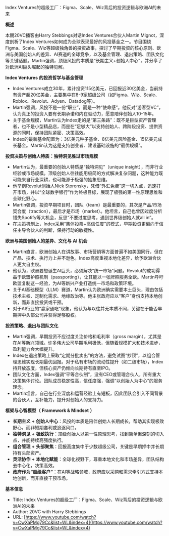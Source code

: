 Index Ventures的超级工厂：Figma、Scale、Wiz背后的投资逻辑与欧洲AI的未来

  

**概述**

  

本期20VC播客由Harry Stebbings对话Index Ventures合伙人Martin Mignot，深度剖析了Index Ventures如何成为全球表现最好的风投基金之一。节目围绕Figma、Scale、Wiz等超级独角兽的投资故事，探讨了早期投资的核心原则、欧洲与美国创始人的差异、AI赛道的全球竞争，以及基金管理、退出策略、团队文化等关键话题。Martin强调，顶级风投的本质是“长期主义+创始人中心”，并分享了对欧洲AI巨头崛起的独特见解。

  

**Index Ventures** **的投资哲学与基金管理**

- Index Ventures成立30年，累计投资115亿美元，已回报近30亿美金，当前持有资产超20亿美金，主要集中在8-9家超级公司（如Figma、Wiz、Scale、Roblox、Revolut、Adyen、Datadog等）。
- Martin强调，风投不是一份“职业”，而是一种“使命感”。他反对“游客型VC”，认为真正的投资人要有长期承诺和内在驱动力，愿意陪伴创始人10-15年。
- 关于基金规模，Martin认为Index走的是“第三条路”：既不是巨型资产管理者，也不是小型精品店，而是在“足够大”以支持创始人、跨阶段投资、提供资源的同时，保持团队紧密、决策高效。
- Index的最新基金配置为：3亿美元种子基金、8亿美元风险基金、15亿美元成长基金。Martin认为这是支持创业者、建设基础设施的“最优规模”。

  

**投资决策与创始人特质：独特洞见胜过市场规模**

- Martin认为，最重要的创始人特质是“独特洞见”（unique insight），而非行业经验或市场规模。顶级创始人往往能用极简的方式解决复杂问题，这种能力既可能来自行业深耕，也可能源于极强的抽象思维。
- 他举例Revolut创始人Nick Storonsky，凭借“外汇免费”这一切入点，迅速打开市场，并以“全球数字银行”作为终极目标，展现了极强的第一性原理思维和全球化野心。
- Martin强调，投资早期项目时，团队（team）是最重要的，其次是产品/市场契合度（traction），最后才是市场（market）。他坦言，自己也曾因过度分析错失Spotify等大机会，反思“不要过度思考，遇到世界级创始人就all in”。
- 在决策机制上，Index采用“集体投票+高信任度”的模式，早期投资更偏向于信任主导合伙人的判断，保持行动的敏捷性。

  

**欧洲与美国创始人的差异、文化与** **AI** **机会**

- Martin直言，欧洲创始人在讲故事、市场营销等方面普遍不如美国同行，但在产品、技术、执行力上并不逊色。Index高度重视本地化差异，给予欧洲合伙人更大自主权。
- 他认为，欧洲要想诞生AI巨头，必须解决“统一市场”问题。Revolut的成功得益于欧盟护照机制（passporting），让其能以一张牌照服务全欧。Martin呼吁欧盟复制这一经验，为AI等新兴产业打造统一市场和政策环境。
- 关于AI基础模型（LLM）赛道，Martin认为欧洲确实需要本土巨头，理由包括技术主权、定制化需求、地缘政治等。他主张政府应以“客户”身份支持本地创新，而非直接投资或干预。
- 对于AI行业的“赢家通吃”现象，他认为与以往并无本质不同，关键在于能否早期押中头部公司并获得足够股权。

  

**投资策略、退出与团队文化**

- Martin强调，早期投资不应过度关注价格和毛利率（gross margin），尤其是在AI等新兴领域。许多伟大公司早期毛利极低，但随着规模扩大和技术进步，盈利能力会大幅提升。
- Index在退出策略上采取“定期分批卖出”的方法，避免试图“抄顶”，以组合管理思维实现长期最优回报。对于私有市场的流动性提升（如二级市场），Index持开放态度，但核心资产仍倾向长期持有直至IPO。
- 团队文化方面，Index强调“平等合伙制”，没有CEO或管理合伙人，所有重大决策集体讨论。团队成员稳定性高，信任度强，强调“以创始人为中心”的服务理念。
- Martin坦言，自己在行业深度和运营经验上有短板，因此团队会引入不同背景的合伙人，互补能力，提升对创始人的支持力。

  

**框架与心智模型（** **Framework & Mindset** **）**

- **长期主义** **+** **创始人中心**：风投的本质是陪伴创始人长期成长，帮助其实现极致野心，而非短期套利或追逐风口。
- **独特洞见** **+** **极致执行**：顶级创始人以第一性原理思考，找到简单但深刻的切入点，并能持续高强度执行。
- **组合管理** **+** **头部聚焦**：回报高度集中于少数超级公司，关键是早期押中并长期持有头部资产。
- **灵活协作** **+** **本地化赋能**：全球化视野下，尊重本地文化和市场差异，团队结构去中心化，决策高效。
- **政府作为“超级客户”**：在AI等战略领域，政府应以采购和需求牵引方式支持本地创新，而非直接干预市场。

  

**基本信息**

- Title: Index Ventures的超级工厂：Figma、Scale、Wiz背后的投资逻辑与欧洲AI的未来
- Author: 20VC with Harry Stebbings
- URL: [https://www.youtube.com/watch?v=CwXaPMg79Cc&list=WL&index=4](https://www.youtube.com/watch?v=CwXaPMg79Cc&list=WL&index=4)